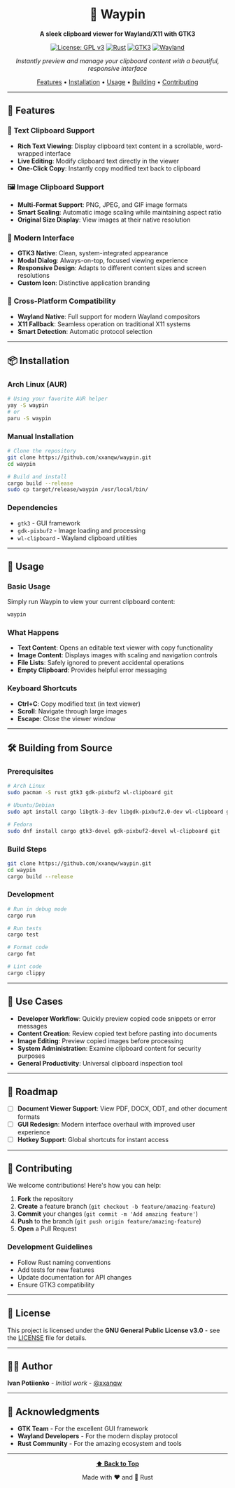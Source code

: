 <div align="center">

# 📌 Waypin

**A sleek clipboard viewer for Wayland/X11 with GTK3**

[![License: GPL v3](https://img.shields.io/badge/License-GPLv3-blue.svg)](https://www.gnu.org/licenses/gpl-3.0)
[![Rust](https://img.shields.io/badge/rust-1.70+-orange.svg)](https://www.rust-lang.org)
[![GTK3](https://img.shields.io/badge/GTK-3.0-green.svg)](https://gtk.org)
[![Wayland](https://img.shields.io/badge/Wayland-supported-purple.svg)](https://wayland.freedesktop.org)

*Instantly preview and manage your clipboard content with a beautiful, responsive interface*

[Features](#-features) • [Installation](#-installation) • [Usage](#-usage) • [Building](#-building-from-source) • [Contributing](#-contributing)

</div>

---

## 🌟 Features

### 📝 **Text Clipboard Support**
- **Rich Text Viewing**: Display clipboard text content in a scrollable, word-wrapped interface
- **Live Editing**: Modify clipboard text directly in the viewer
- **One-Click Copy**: Instantly copy modified text back to clipboard

### 🖼️ **Image Clipboard Support**
- **Multi-Format Support**: PNG, JPEG, and GIF image formats
- **Smart Scaling**: Automatic image scaling while maintaining aspect ratio
- **Original Size Display**: View images at their native resolution

### 🎨 **Modern Interface**
- **GTK3 Native**: Clean, system-integrated appearance
- **Modal Dialog**: Always-on-top, focused viewing experience
- **Responsive Design**: Adapts to different content sizes and screen resolutions
- **Custom Icon**: Distinctive application branding

### 🔧 **Cross-Platform Compatibility**
- **Wayland Native**: Full support for modern Wayland compositors
- **X11 Fallback**: Seamless operation on traditional X11 systems
- **Smart Detection**: Automatic protocol selection

---

## 📦 Installation

### Arch Linux (AUR)
```bash
# Using your favorite AUR helper
yay -S waypin
# or
paru -S waypin
```

### Manual Installation
```bash
# Clone the repository
git clone https://github.com/xxanqw/waypin.git
cd waypin

# Build and install
cargo build --release
sudo cp target/release/waypin /usr/local/bin/
```

### Dependencies
- `gtk3` - GUI framework
- `gdk-pixbuf2` - Image loading and processing
- `wl-clipboard` - Wayland clipboard utilities

---

## 🚀 Usage

### Basic Usage
Simply run Waypin to view your current clipboard content:

```bash
waypin
```

### What Happens
- **Text Content**: Opens an editable text viewer with copy functionality
- **Image Content**: Displays images with scaling and navigation controls
- **File Lists**: Safely ignored to prevent accidental operations
- **Empty Clipboard**: Provides helpful error messaging

### Keyboard Shortcuts
- **Ctrl+C**: Copy modified text (in text viewer)
- **Scroll**: Navigate through large images
- **Escape**: Close the viewer window

---

## 🛠️ Building from Source

### Prerequisites
```bash
# Arch Linux
sudo pacman -S rust gtk3 gdk-pixbuf2 wl-clipboard git

# Ubuntu/Debian
sudo apt install cargo libgtk-3-dev libgdk-pixbuf2.0-dev wl-clipboard git

# Fedora
sudo dnf install cargo gtk3-devel gdk-pixbuf2-devel wl-clipboard git
```

### Build Steps
```bash
git clone https://github.com/xxanqw/waypin.git
cd waypin
cargo build --release
```

### Development
```bash
# Run in debug mode
cargo run

# Run tests
cargo test

# Format code
cargo fmt

# Lint code
cargo clippy
```

---

## 🎯 Use Cases

- **Developer Workflow**: Quickly preview copied code snippets or error messages
- **Content Creation**: Review copied text before pasting into documents
- **Image Editing**: Preview copied images before processing
- **System Administration**: Examine clipboard content for security purposes
- **General Productivity**: Universal clipboard inspection tool

---

## 🔮 Roadmap

- [ ] **Document Viewer Support**: View PDF, DOCX, ODT, and other document formats
- [ ] **GUI Redesign**: Modern interface overhaul with improved user experience
- [ ] **Hotkey Support**: Global shortcuts for instant access

---

## 🤝 Contributing

We welcome contributions! Here's how you can help:

1. **Fork** the repository
2. **Create** a feature branch (`git checkout -b feature/amazing-feature`)
3. **Commit** your changes (`git commit -m 'Add amazing feature'`)
4. **Push** to the branch (`git push origin feature/amazing-feature`)
5. **Open** a Pull Request

### Development Guidelines
- Follow Rust naming conventions
- Add tests for new features
- Update documentation for API changes
- Ensure GTK3 compatibility

---

## 📄 License

This project is licensed under the **GNU General Public License v3.0** - see the [LICENSE](LICENSE) file for details.

---

## 👨‍💻 Author

**Ivan Potiienko** - *Initial work* - [@xxanqw](https://github.com/xxanqw)

---

## 🙏 Acknowledgments

- **GTK Team** - For the excellent GUI framework
- **Wayland Developers** - For the modern display protocol
- **Rust Community** - For the amazing ecosystem and tools

---

<div align="center">

**[⬆️ Back to Top](#-waypin)**

Made with ❤️ and 🦀 Rust

</div>
